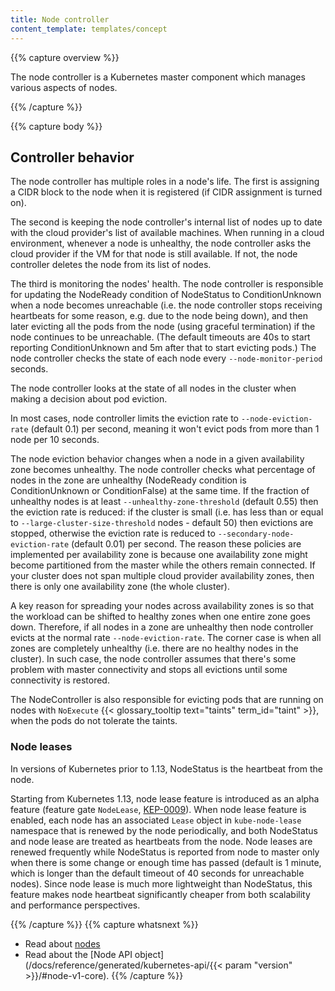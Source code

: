 ```yaml
---
title: Node controller
content_template: templates/concept
---
```


{{% capture overview %}}

The node controller is a Kubernetes master component which manages various
aspects of nodes.

{{% /capture %}}

{{% capture body %}}

## Controller behavior

The node controller has multiple roles in a node's life. The first is assigning a
CIDR block to the node when it is registered (if CIDR assignment is turned on).

The second is keeping the node controller's internal list of nodes up to date with
the cloud provider's list of available machines. When running in a cloud
environment, whenever a node is unhealthy, the node controller asks the cloud
provider if the VM for that node is still available. If not, the node
controller deletes the node from its list of nodes.

The third is monitoring the nodes' health. The node controller is
responsible for updating the NodeReady condition of NodeStatus to
ConditionUnknown when a node becomes unreachable (i.e. the node controller stops
receiving heartbeats for some reason, e.g. due to the node being down), and then later evicting
all the pods from the node (using graceful termination) if the node continues
to be unreachable. (The default timeouts are 40s to start reporting
ConditionUnknown and 5m after that to start evicting pods.) The node controller
checks the state of each node every `--node-monitor-period` seconds.

The node controller looks at the state of all nodes in the cluster when making a
decision about pod eviction.

In most cases, node controller limits the eviction rate to
`--node-eviction-rate` (default 0.1) per second, meaning it won't evict pods
from more than 1 node per 10 seconds.

The node eviction behavior changes when a node in a given availability zone
becomes unhealthy. The node controller checks what percentage of nodes in the zone
are unhealthy (NodeReady condition is ConditionUnknown or ConditionFalse) at
the same time. If the fraction of unhealthy nodes is at least
`--unhealthy-zone-threshold` (default 0.55) then the eviction rate is reduced:
if the cluster is small (i.e. has less than or equal to
`--large-cluster-size-threshold` nodes - default 50) then evictions are
stopped, otherwise the eviction rate is reduced to
`--secondary-node-eviction-rate` (default 0.01) per second. The reason these
policies are implemented per availability zone is because one availability zone
might become partitioned from the master while the others remain connected. If
your cluster does not span multiple cloud provider availability zones, then
there is only one availability zone (the whole cluster).

A key reason for spreading your nodes across availability zones is so that the
workload can be shifted to healthy zones when one entire zone goes down.
Therefore, if all nodes in a zone are unhealthy then node controller evicts at
the normal rate `--node-eviction-rate`.  The corner case is when all zones are
completely unhealthy (i.e. there are no healthy nodes in the cluster). In such
case, the node controller assumes that there's some problem with master
connectivity and stops all evictions until some connectivity is restored.

The NodeController is also responsible for evicting pods that are running on
nodes with `NoExecute` {{< glossary_tooltip text="taints" term_id="taint" >}},
when the pods do not tolerate
the taints.

### Node leases

In versions of Kubernetes prior to 1.13, NodeStatus is the heartbeat from the
node.

Starting from Kubernetes 1.13, node lease feature is introduced as an alpha feature
(feature gate `NodeLease`, [KEP-0009](https://github.com/kubernetes/community/blob/master/keps/sig-node/0009-node-heartbeat.md)).
When node lease feature is enabled, each node has an associated `Lease` object in
`kube-node-lease` namespace that is renewed by the node periodically, and both
NodeStatus and node lease are treated as heartbeats from the node. Node leases
are renewed frequently while NodeStatus is reported from node to master only
when there is some change or enough time has passed (default is 1 minute, which
is longer than the default timeout of 40 seconds for unreachable nodes). Since
node lease is much more lightweight than NodeStatus, this feature makes node
heartbeat significantly cheaper from both scalability and performance
perspectives.

{{% /capture %}}
{{% capture whatsnext %}}
* Read about [nodes](/docs/concepts/architecture/nodes/)
* Read about the [Node API object](/docs/reference/generated/kubernetes-api/{{< param "version" >}}/#node-v1-core).
{{% /capture %}}
